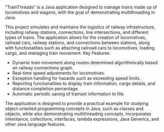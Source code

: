 "TrainThreads" is a Java application designed to manage trains made up of locomotives and wagons, with the goal of demonstrating multithreading in Java.

This project simulates and maintains the logistics of railway infrastructure, including railway stations, connections, line intersections, and different types of trains. The application allows for the creation of locomotives, railroad cars, railway stations, and connections between stations, along with functionalities such as attaching railroad cars to locomotives, loading cargo, and managing train movement. Key Features:
* Dynamic train movement along routes determined algorithmically based on railway connections graph.
* Real-time speed adjustments for locomotives.
* Exception handling for hazards such as exceeding speed limits.
* Reporting functionalities to display train information, cargo details, and distance completion percentage.
* Automatic periodic saving of trainset information to file.

The application is designed to provide a practical example for studying object-oriented programming concepts in Java, such as classes and objects, while also demonstrating multithreading concepts, incorporates inheritance, collections, interfaces, lambda expressions, Java Generics, and other Java language features.

